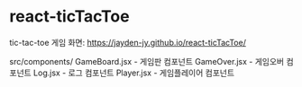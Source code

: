 ﻿# react-ticTacToe
tic-tac-toe 게임
화면: https://jayden-jy.github.io/react-ticTacToe/

src/components/
GameBoard.jsx - 게임판 컴포넌트
GameOver.jsx - 게임오버 컴포넌트
Log.jsx - 로그 컴포넌트
Player.jsx - 게임플레이어 컴포넌트

